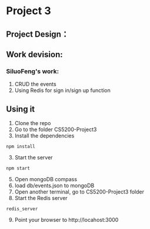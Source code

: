 # Project 3

## Project Design： 

## Work devision:
### SiluoFeng's work: 
1) CRUD the events 
2) Using Redis for sign in/sign up function 



## Using it

1) Clone the repo
2) Go to the folder CS5200-Project3
4) Install the dependencies

```
npm install
```


3) Start the server

```
npm start
```
5) Open mongoDB compass
6) load db/events.json to mongoDB
7) Open another terminal, go to CS5200-Project3 folder
8) Start the Redis server

```
redis_server
```


9) Point your browser to http://locahost:3000


